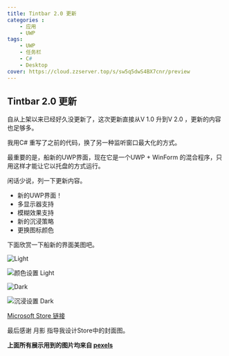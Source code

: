```yaml
---
title: Tintbar 2.0 更新
categories :
	- 应用
	- UWP
tags:
	- UWP
	- 任务栏
	- C#
	- Desktop
cover: https://cloud.zzserver.top/s/sw5q5dwS4BX7cnr/preview
---
```


## Tintbar 2.0 更新

自从上架以来已经好久没更新了，这次更新直接从V 1.0 升到V 2.0 ，更新的内容也足够多。

我用C# 重写了之前的代码，换了另一种监听窗口最大化的方式。

最重要的是，船新的UWP界面，现在它是一个UWP + WinForm 的混合程序，只用这样才能让它以托盘的方式运行。

闲话少说，列一下更新内容。

- 新的UWP界面！
- 多显示器支持
- 模糊效果支持
- 新的沉浸策略
- 更换图标颜色

下面欣赏一下船新的界面美图吧。

![Light](https://cloud.zzserver.top/s/y5Kb7qwgPg66rRm/preview)



![颜色设置 Light](https://cloud.zzserver.top/s/89ftcRAyPZRg2zF/preview)



![Dark](https://cloud.zzserver.top/s/GPtcdEs4yXZRceb/preview)

![沉浸设置 Dark](https://cloud.zzserver.top/s/Psx6GN96Pk5XRJn/preview)





[Microsoft Store 链接](https://www.microsoft.com/zh-cn/p/tintbar/9n92l9qpv2rh)



最后感谢 月影 指导我设计Store中的封面图。

**上面所有展示用到的图片均来自 [pexels](https://www.pexels.com)**

